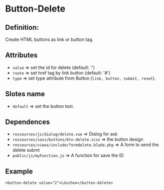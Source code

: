# Button-Delete
## Definition:
Create HTML buttons as link or button tag.


## Attributes
- ```value``` => set the id for delete (default: '')
- ```route``` => set href tag by link button (default: '#')
- ```type``` => set type attribute from Button (```link, button, submit, reset```).


## Slotes name
- ```default``` => set the button text.

## Dependences
- ```ressources/js/dialog/delete.vue``` => Dialog for ask
- ```ressources/sass/buttons/btn-delete.scss``` => the button design
- ```ressources/views/include/formdelete.blade.php``` => A form to send the delete submt
- ```public/js/myFunction.js``` => A function for save the ID


## Example
```
<button-delete value="2">Löschen</button-delete>

```
